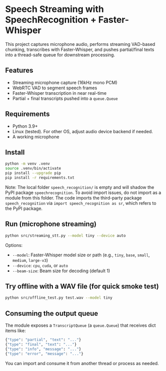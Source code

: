 # Speech Streaming with SpeechRecognition + Faster-Whisper

This project captures microphone audio, performs streaming VAD-based chunking, transcribes with Faster-Whisper, and pushes partial/final texts into a thread-safe queue for downstream processing.

## Features
- Streaming microphone capture (16kHz mono PCM)
- WebRTC VAD to segment speech frames
- Faster-Whisper transcription in near real-time
- Partial + final transcripts pushed into a `queue.Queue`

## Requirements
- Python 3.9+
- Linux (tested). For other OS, adjust audio device backend if needed.
- A working microphone

## Install

```bash
python -m venv .venv
source .venv/bin/activate
pip install --upgrade pip
pip install -r requirements.txt
```

Note: The local folder `speech_recognition/` is empty and will shadow the PyPI package `speechrecognition`. To avoid import issues, do not import as a module from this folder. The code imports the third-party package `speech_recognition` via `import speech_recognition as sr`, which refers to the PyPI package.

## Run (microphone streaming)

```bash
python src/streaming_stt.py --model tiny --device auto
```

Options:
- `--model`: Faster-Whisper model size or path (e.g., `tiny`, `base`, `small`, `medium`, `large-v3`)
- `--device`: `cpu`, `cuda`, or `auto`
- `--beam-size`: Beam size for decoding (default 1)

## Try offline with a WAV file (for quick smoke test)

```bash
python src/offline_test.py test.wav --model tiny
```

## Consuming the output queue
The module exposes a `TranscriptQueue` (a `queue.Queue`) that receives dict items like:

```python
{"type": "partial", "text": "..."}
{"type": "final", "text": "..."}
{"type": "info", "message": "..."}
{"type": "error", "message": "..."}
```

You can import and consume it from another thread or process as needed.
